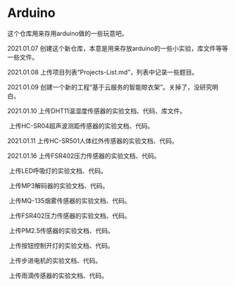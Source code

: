 # Arduino
这个仓库用来存用arduino做的一些玩意吧。

2021.01.07 创建这个新仓库，本意是用来存放arduino的一些小实验，库文件等等一些文件。

2021.01.08 上传项目列表“Projects-List.md”，列表中记录一些题目。

2021.01.09 创建一个新的工程“基于云服务的智能晾衣架”。关掉了，没研究明白。

2021.01.10 上传DHT11温湿度传感器的实验文档、代码、库文件。

​					 上传HC-SR04超声波测距传感器的实验文档、代码。

2021.01.11 上传HC-SR501人体红外传感器的实验文档、代码。

2021.01.16 上传FSR402压力传感器的实验文档、代码。

​                     上传LED呼吸灯的实验文档、代码。

​					 上传MP3解码器的实验文档、代码。

​					 上传MQ-135烟雾传感器的实验文档、代码。

​					 上传FSR402压力传感器的实验文档、代码。

​					 上传PM2.5传感器的实验文档、代码。

​					 上传按钮控制开灯的实验文档、代码。

​					 上传步进电机的实验文档、代码。

​					 上传雨滴传感器的实验文档、代码。

